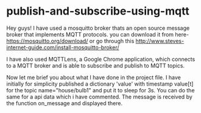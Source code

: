 # publish-and-subscribe-using-mqtt


Hey guys!
I have used a mosquitto broker thats an open source message broker that implements MQTT protocols.
you can download it from here-https://mosquitto.org/download/ or go through this http://www.steves-internet-guide.com/install-mosquitto-broker/

I have also used MQTTLens, a Google Chrome application, which connects to a MQTT broker and is able to subscribe and publish to MQTT topics. 

Now let me brief you about what I have done in the project file.
I have initially for simplicity published a dictionary 'value' with timestamp value[t] for the topic name="house/bulb1" and put it to sleep for 3s. You can do the same for a api data which i have commented.
The message is received by the function on_message and displayed there.
